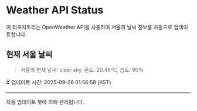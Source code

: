 
# Weather API Status

이 리포지토리는 OpenWeather API를 사용하여 서울의 날씨 정보를 자동으로 업데이트합니다.

## 현재 서울 날씨
> 서울의 현재 날씨: clear sky, 온도: 20.46°C, 습도: 90%

⏳ 업데이트 시간: 2025-09-26 01:56:58 (KST)

---
자동 업데이트 봇에 의해 관리됩니다.
